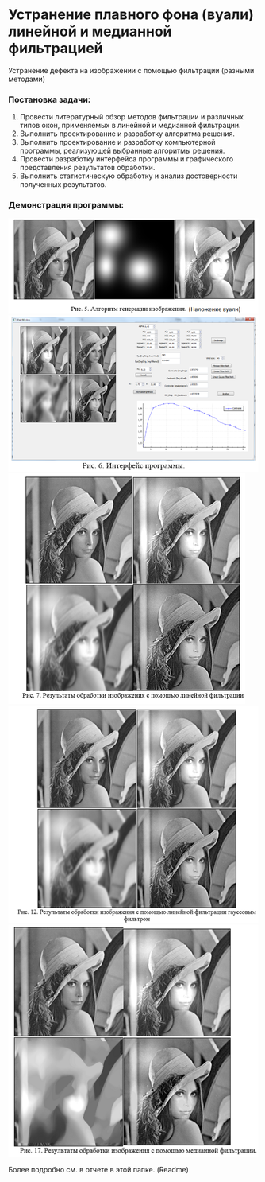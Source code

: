 # Устранение плавного фона (вуали) линейной и медианной фильтрацией  
Устранение дефекта на изображении с помощью фильтрации (разными методами)  
  
### Постановка задачи:  
1. Провести литературный обзор методов фильтрации и различных типов окон, применяемых в линейной и медианной фильтрации.  
2. Выполнить проектирование и разработку алгоритма решения.  
3. Выполнить проектирование и разработку компьютерной программы, реализующей выбранные алгоритмы решения.  
4. Провести разработку интерфейса программы и графического представления результатов обработки.  
5. Выполнить статистическую обработку и анализ достоверности полученных результатов.  
      
### Демонстрация программы:  
![Alt text](https://github.com/AlexeySource/Learning/blob/master/K5_Z3_IT_Image_Filtration/screenshots/Filtration1.png?raw=true)    
![Alt text](https://github.com/AlexeySource/Learning/blob/master/K5_Z3_IT_Image_Filtration/screenshots/Filtration2.png?raw=true)    
![Alt text](https://github.com/AlexeySource/Learning/blob/master/K5_Z3_IT_Image_Filtration/screenshots/Filtration3.png?raw=true)  
![Alt text](https://github.com/AlexeySource/Learning/blob/master/K5_Z3_IT_Image_Filtration/screenshots/Filtration4.png?raw=true)  
![Alt text](https://github.com/AlexeySource/Learning/blob/master/K5_Z3_IT_Image_Filtration/screenshots/Filtration5.png?raw=true)  




Более подробно см. в отчете в этой папке. (Readme)  
